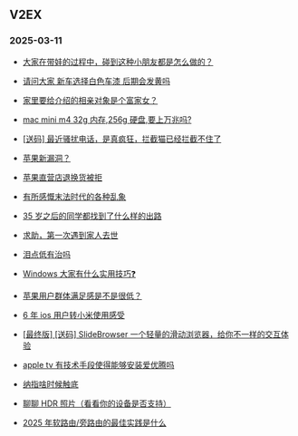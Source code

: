 ## V2EX 
### 2025-03-11

+ [大家在带娃的过程中，碰到这种小朋友都是怎么做的？](https://www.v2ex.com/t/1117126)

+ [请问大家 新车选择白色车漆 后期会发黄吗](https://www.v2ex.com/t/1117141)

+ [家里要给介绍的相亲对象是个富家女？](https://www.v2ex.com/t/1117164)

+ [mac mini m4 32g 内存,256g 硬盘,要上万兆吗?](https://www.v2ex.com/t/1117170)

+ [[送码] 最近骚扰电话，是真疯狂，拦截猫已经拦截不住了](https://www.v2ex.com/t/1117262)

+ [苹果新漏洞？](https://www.v2ex.com/t/1117175)

+ [苹果直营店退换货被拒](https://www.v2ex.com/t/1117299)

+ [有所感慨末法时代的各种乱象](https://www.v2ex.com/t/1117254)

+ [35 岁之后的同学都找到了什么样的出路](https://www.v2ex.com/t/1117247)

+ [求助，第一次遇到家人去世](https://www.v2ex.com/t/1117397)

+ [泪点低有治吗](https://www.v2ex.com/t/1117416)

+ [Windows 大家有什么实用技巧❓](https://www.v2ex.com/t/1117268)

+ [苹果用户群体满足感是不是很低？](https://www.v2ex.com/t/1117467)

+ [6 年 ios 用户转小米使用感受](https://www.v2ex.com/t/1117466)

+ [[最终版] [送码] SlideBrowser 一个轻量的滑动浏览器，给你不一样的交互体验](https://www.v2ex.com/t/1117474)

+ [apple tv 有技术手段使得能够安装爱优腾吗](https://www.v2ex.com/t/1117372)

+ [纳指啥时候触底](https://www.v2ex.com/t/1117443)

+ [聊聊 HDR 照片（看看你的设备是否支持）](https://www.v2ex.com/t/1117431)

+ [2025 年软路由/旁路由的最佳实践是什么](https://www.v2ex.com/t/1117554)


